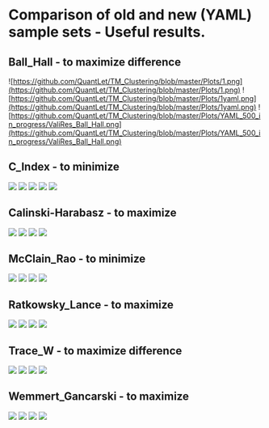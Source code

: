 
# Comparison of old and new (YAML) sample sets - Useful results.

## Ball_Hall - to maximize difference
![https://github.com/QuantLet/TM_Clustering/blob/master/Plots/1.png](https://github.com/QuantLet/TM_Clustering/blob/master/Plots/1.png)
![https://github.com/QuantLet/TM_Clustering/blob/master/Plots/1yaml.png](https://github.com/QuantLet/TM_Clustering/blob/master/Plots/1yaml.png)
![https://github.com/QuantLet/TM_Clustering/blob/master/Plots/YAML_500_in_progress/ValiRes_Ball_Hall.png](https://github.com/QuantLet/TM_Clustering/blob/master/Plots/YAML_500_in_progress/ValiRes_Ball_Hall.png)

## C_Index - to minimize
![](https://github.com/QuantLet/TM_Clustering/blob/master/Plots/2.png)
![](https://github.com/QuantLet/TM_Clustering/blob/master/Plots/2_9.png)
![](https://github.com/QuantLet/TM_Clustering/blob/master/Plots/2yaml.png)
![](https://github.com/QuantLet/TM_Clustering/blob/master/Plots/2yaml_13.png)
![](https://github.com/QuantLet/TM_Clustering/blob/master/Plots/YAML_500_in_progress/ValiRes_C_index.png)

## Calinski-Harabasz - to maximize
![](https://github.com/QuantLet/TM_Clustering/blob/master/Plots/3.png)
![](https://github.com/QuantLet/TM_Clustering/blob/master/Plots/3_12.png)
![](https://github.com/QuantLet/TM_Clustering/blob/master/Plots/3yaml.png)
![](https://github.com/QuantLet/TM_Clustering/blob/master/Plots/YAML_500_in_progress/ValiRes_Calinski_Harabasz.png)

## McClain_Rao - to minimize
![](https://github.com/QuantLet/TM_Clustering/blob/master/Plots/7.png)
![](https://github.com/QuantLet/TM_Clustering/blob/master/Plots/7_12.png)
![](https://github.com/QuantLet/TM_Clustering/blob/master/Plots/7yaml.png)
![](https://github.com/QuantLet/TM_Clustering/blob/master/Plots/YAML_500_in_progress/ValiRes_McClain_Rao.png)

## Ratkowsky_Lance - to maximize
![](https://github.com/QuantLet/TM_Clustering/blob/master/Plots/9.png)
![](https://github.com/QuantLet/TM_Clustering/blob/master/Plots/9_16.png)
![](https://github.com/QuantLet/TM_Clustering/blob/master/Plots/9yaml.png)
![](https://github.com/QuantLet/TM_Clustering/blob/master/Plots/YAML_500_in_progress/ValiRes_Ratkowsky_Lance.png)

## Trace_W - to maximize difference
![](https://github.com/QuantLet/TM_Clustering/blob/master/Plots/11.png)
![](https://github.com/QuantLet/TM_Clustering/blob/master/Plots/11yaml.png)
![](https://github.com/QuantLet/TM_Clustering/blob/master/Plots/9yaml.png)
![](https://github.com/QuantLet/TM_Clustering/blob/master/Plots/YAML_500_in_progress/ValiRes_Trace_W.png)

## Wemmert_Gancarski - to maximize 
![](https://github.com/QuantLet/TM_Clustering/blob/master/Plots/12.png)
![](https://github.com/QuantLet/TM_Clustering/blob/master/Plots/12yaml.png)
![](https://github.com/QuantLet/TM_Clustering/blob/master/Plots/9yaml.png)
![](https://github.com/QuantLet/TM_Clustering/blob/master/Plots/YAML_500_in_progress/ValiRes_Wemmert_Gancarski.png)
